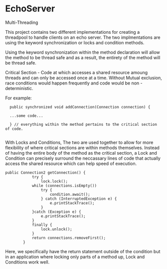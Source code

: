 # EchoServer
Multi-Threading

This project contains two different implementations for creating a threadpool to handle clients on an echo server. The two implmentations are using the keyword synchronization
or locks and condition methods.

Using the keyword synchronization within the method declaration will allow the method to be thread safe and as a result, the entirety of the method will be thread safe.

Critical Section - Code at which accesses a shared resource amoung threads and can only be accessed once at a time. Without Mutual exclusion, race conditions would happen
frequently and code would be non - deterministic.

For example: 

```
  public synchronized void addConnection(Connection connection) {
  
  ...some code...
  
  } // everything within the method pertains to the critical section of code.
  
```

With Locks and Conditions, The two are used together to allow for more flexibility of where critical sections are within methods themselves. Instead of having the entire
body of the method as the critical section, a Lock and Condition can precisely surround the neccassary lines of code that actually access the shared resource which can help 
speed of execution.

```
public Connection2 getConnection() {
            try {
                lock.lock();
            while (connections.isEmpty())
                try {
                    condition.await();
                } catch (InterruptedException e) {
                    e.printStackTrace();
                }
            }catch (Exception e) {
                e.printStackTrace();
            }
            finally {
                lock.unlock();
            }
            return connections.removeFirst();
        }
```

Here, we specifically have the return statement outside of the condition but in an application where locking only parts of a method up, Lock and Conditions work well.

